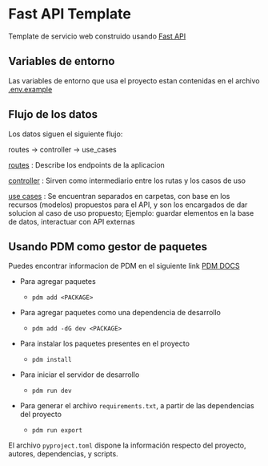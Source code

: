 # Fast API Template

Template de servicio web construido usando [Fast API](https://fastapi.tiangolo.com/)

## Variables de entorno

Las variables de entorno que usa el proyecto estan contenidas en el archivo [.env.example](.env.example)

## Flujo de los datos

Los datos siguen el siguiente flujo:

routes -> controller -> use_cases

[routes](src/posts/routes/__init__.py) : Describe los endpoints de la aplicacion

[controller](src/posts/controllers/__init__.py) : Sirven como intermediario entre los rutas y los casos de uso

[use cases](src/posts/functions/example/use_cases.py) : Se encuentran separados en carpetas, con base en los recursos (modelos) propuestos para el API, y son los encargados de dar solucion al caso de uso propuesto; Ejemplo: guardar elementos en la base de datos, interactuar con API externas

## Usando PDM como gestor de paquetes

Puedes encontrar informacion de PDM en el siguiente link [PDM DOCS](https://pdm.fming.dev/latest/usage/dependency/)

- Para agregar paquetes

  - `pdm add <PACKAGE>`

- Para agregar paquetes como una dependencia de desarrollo

  - `pdm add -dG dev <PACKAGE>`

- Para instalar los paquetes presentes en el proyecto

  - `pdm install`

- Para iniciar el servidor de desarrollo

  - `pdm run dev`

- Para generar el archivo `requirements.txt`, a partir de las dependencias del proyecto
  - `pdm run export`

El archivo `pyproject.toml` dispone la información respecto del proyecto, autores, dependencias, y scripts.
